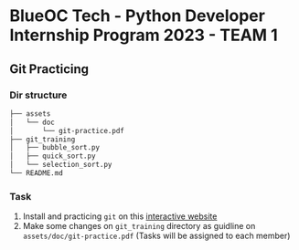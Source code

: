 # BlueOC Tech - Python Developer Internship Program 2023 - TEAM 1

## Git Practicing

### Dir structure
```sh
├── assets
│   └── doc
│       └── git-practice.pdf
├── git_training
│   ├── bubble_sort.py
│   ├── quick_sort.py
│   └── selection_sort.py
└── README.md
```

### Task

1. Install and practicing `git` on this [interactive website](https://learngitbranching.js.org/)
2. Make some changes on `git_training` directory as guidline on `assets/doc/git-practice.pdf` (Tasks will be assigned to each member)